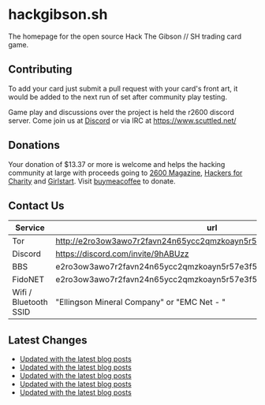 # hackgibson.sh
The homepage for the open source Hack The Gibson // SH trading card game.


## Contributing

To add your card just submit a pull request with your card's front art, it would be added to the next run of set after community play testing.

Game play and discussions over the project is held the r2600 discord server. Come join us at [Discord](https://discord.com/invite/9hABUzz) or via IRC at https://www.scuttled.net/


## Donations

Your donation of $13.37 or more is welcome and helps the hacking community at large with proceeds going to [2600 Magazine](https://2600.com/), [Hackers for Charity](https://hackersforcharity.org) and [Girlstart](https://girlstart.org).  Visit [buymeacoffee](https://www.buymeacoffee.com/hackgibson.sh) to donate.


## Contact Us

Service | url
-|-
Tor | http://e2ro3ow3awo7r2favn24n65ycc2qmzkoayn5r57e3f56nvjwdcgg32ad.onion
Discord | https://discord.com/invite/9hABUzz
BBS | e2ro3ow3awo7r2favn24n65ycc2qmzkoayn5r57e3f56nvjwdcgg32ad.onion:23
FidoNET | e2ro3ow3awo7r2favn24n65ycc2qmzkoayn5r57e3f56nvjwdcgg32ad.onion:24554
Wifi / Bluetooth SSID | "Ellingson Mineral Company" or "EMC Net - <fidonet address>"

## Latest Changes
<!-- BLOG-POST-LIST:START -->
- [Updated with the latest blog posts](https://github.com/DFW2600/hackgibson.sh/commit/16ede6c2951f6ee790ca6aab71dcf463c8cef6d0)
- [Updated with the latest blog posts](https://github.com/DFW2600/hackgibson.sh/commit/926de35f497b109eabbbfa90335c88e89c1a0975)
- [Updated with the latest blog posts](https://github.com/DFW2600/hackgibson.sh/commit/b78392abc726343a8b22a241e0c3b0e588cfa42e)
- [Updated with the latest blog posts](https://github.com/DFW2600/hackgibson.sh/commit/5c55e9f118b402a4876fb5f06280c03dae9fc2ff)
- [Updated with the latest blog posts](https://github.com/DFW2600/hackgibson.sh/commit/d2325ab0207b8fc5f7a3a5c21320545814efd1a2)
<!-- BLOG-POST-LIST:END -->
